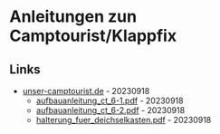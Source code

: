 # Anleitungen zun Camptourist/Klappfix

## Links

* [unser-camptourist.de](http://www.unser-camptourist.de) - 20230918
  * [aufbauanleitung_ct_6-1.pdf](http://www.unser-camptourist.de/bilderct/aufbauct61.pdf) - 20230918
  * [aufbauanleitung_ct_6-2.pdf](http://www.unser-camptourist.de/bilderct/aufbauct6-2.pdf) - 20230918
  * [halterung_fuer_deichselkasten.pdf](http://www.unser-camptourist.de/bilderct/Halterung%20.pdf) - 20230918
